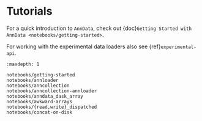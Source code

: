 # Tutorials

For a quick introduction to `AnnData`, check out {doc}`Getting Started with AnnData <notebooks/getting-started>`.

For working with the experimental data loaders also see {ref}`experimental-api`.

```{toctree}
:maxdepth: 1

notebooks/getting-started
notebooks/annloader
notebooks/anncollection
notebooks/anncollection-annloader
notebooks/anndata_dask_array
notebooks/awkward-arrays
notebooks/{read,write}_dispatched
notebooks/concat-on-disk
```
